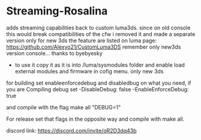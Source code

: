 # Streaming-Rosalina
adds streaming capabilities back to custom luma3ds.
since on old console this would break compatibilities of the cfw i removed it and made a separate version only for new 3ds the feature are listed on luma page:
https://github.com/Alexyo21/CustomLuma3DS
remember only new3ds version console...
thanks to byebyesky

* to use it copy it as it is into /luma/sysmodules folder and enable load external modules and firmware in cofig menu.
only new 3ds

for building set enableenforcedebug and disabledbug on what you need, if you are Compiling debug set
-DisableDebug: false
-EnableEnforceDebug: true

and compile with the flag 
make all "DEBUG=1"

For release set that flags in the opposite way and compile with make all.

discord link:
https://discord.com/invite/qR2D3dq43b